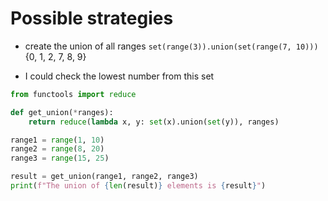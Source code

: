 # Possible strategies
- create the union of all ranges
`set(range(3)).union(set(range(7, 10)))`
{0, 1, 2, 7, 8, 9}

- I could check the lowest number from this set


```py
from functools import reduce

def get_union(*ranges):
    return reduce(lambda x, y: set(x).union(set(y)), ranges)

range1 = range(1, 10)
range2 = range(8, 20)
range3 = range(15, 25)

result = get_union(range1, range2, range3)
print(f"The union of {len(result)} elements is {result}")
```